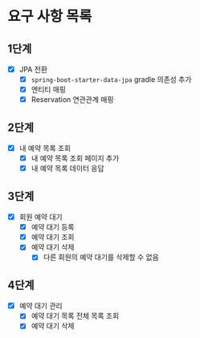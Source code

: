 # 요구 사항 목록

## 1단계

- [x] JPA 전환
    - [x] `spring-boot-starter-data-jpa` gradle 의존성 추가
    - [x] 엔티티 매핑
    - [x] Reservation 연관관계 매핑

## 2단계

- [x] 내 예약 목록 조회
    - [x] 내 예약 목록 조회 페이지 추가
    - [x] 내 예약 목록 데이터 응답

## 3단계

- [x] 회원 예약 대기
    - [x] 예약 대기 등록
    - [x] 예약 대기 조회
    - [x] 예약 대기 삭제
        - [x] 다른 회원의 예약 대기를 삭제할 수 없음

## 4단계

- [x] 예약 대기 관리
    - [x] 예약 대기 목록 전체 목록 조회
    - [x] 예약 대기 삭제
